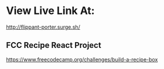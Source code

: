 
# View Live Link At: 
http://flippant-porter.surge.sh/

## FCC Recipe React Project

https://www.freecodecamp.org/challenges/build-a-recipe-box

